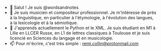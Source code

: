 - 👋 Salut ! Je suis @wordsandnotes
- 👀 Je suis musicien et compositeur professionnel. Je m'intéresse de près à la linguistique, en particulier à l'étymologie, à l'évolution des langues, à la lexicologie et à la sémiotique. 
- 🌱 J'apprends actuellement le Python et le XML. Je suis étudiant en M1 à Lille en LLCER Russe, en L1 de lettres classiques à Toulouse et je suis licencié en Sciences du langage et en musicologie. 
- 📫 Pour m'écrire, c'est très simple : remi.collin@protonmail.com

